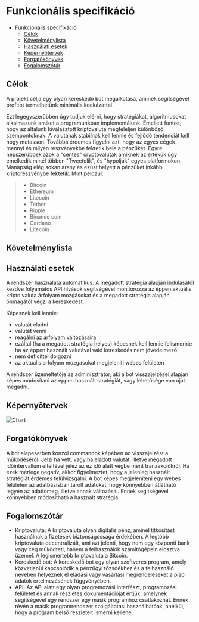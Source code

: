 # Funkcionális specifikáció

- [Funkcionális specifikáció](#funkcionális-specifikáció)
  - [Célok](#célok)
  - [Követelménylista](#követelménylista)
  - [Használati esetek](#használati-esetek)
  - [Képernyőtervek](#képernyőtervek)
  - [Forgatókönyvek](#forgatókönyvek)
  - [Fogalomszótár](#fogalomszótár)


## Célok

A projekt célja egy olyan kereskedő bot megalkotása, aminek segítségével profitot termelhetünk minimális kockázattal.

Ezt legegyszerűbben úgy tudjuk elérni, hogy stratégiákat, algoritmusokat alkalmazunk amiket a programunkban implementálunk. Emellett fontos, hogy az általunk kiválasztott kriptovaluta megfeleljen különböző szempontoknak. A valutának  stabilnak kell lennie és fejlődő tendenciát kell hogy mutasson. Továbbá érdemes figyelni azt, hogy az egyes cégek mennyi és milyen részvényekbe fektetik bele a pénzüket. Egyre népszerűbbek azok a "centes" cryptovaluták amiknek az értékük úgy emelkedik minél többen "Tweetelik", és "hypolják" egyes platformokon.  Manapság elég sokan arany és ezüst helyett a pénzüket inkább kriptorészvénybe fektetik. Mint például:

> - Bitcoin
> - Ethereum
> - Litecoin
> - Tether
> - Ripple
> - Binance coin
> - Cardano
> - Litecoin

## Követelménylista


## Használati esetek

A rendszer használata automatikus. A megadott stratégia alapján indulásától kezdve folyamatos API hívások segítségével monitorozza az éppen aktuális kripto valuta árfolyam mozgásokat és a megadott stratégia alapján önmagától végzi a kereskedést.

Képesnek kell lennie:
- valutát eladni
- valutát venni
- reagálni az árfolyam változásaira
- ezáltal (ha a megadott stratégia helyes) képesnek kell lennie felismernie ha az éppen használt valutával való kereskedés nem jövedelmező
- nem deficittel dolgozni
- az aktualis arfolyam mozgasokat megjeleniti webes felületen

A rendszer üzemeltetője az adminisztrátor, aki a bot visszajelzései alapján képes módosítani az éppen használt stratégiát, vagy lehetősége van újat megadni.

## Képernyőtervek
![Chart](https://i.imgur.com/SKp1yAN.png"KepernyoTerv")

## Forgatókönyvek

A bot alapesetben konzol commandok képében ad visszajelzést a működéséről. Jelzi ha vett, vagy ha eladott valutát, illetve megadott időintervallum elteltével jelez az ez idő alatt végbe ment tranzakciókról. Ha ezek mérlege negatív, akkor figyelmeztet, hogy a jelenleg használt stratégiát érdemes felülvizsgálni.
A bot képes megjeleniteni egy webes felületen az adatbázisban tárolt adatokat, hogy könnyebben átlátható legyen az adattömeg, illetve annak változásai. Ennek segitségével könnyebben módositható a használt stratégia.

## Fogalomszótár

- Kriptovaluta: A kriptovaluta olyan digitális pénz, aminél titkosítást használnak a fizetések biztonságossága érdekében. A legtöbb kriptovaluta decentralizált, ami azt jelenti, hogy nem egy központi bank vagy cég működteti, hanem a felhasználók számítógépein elosztva üzemel. A legismertebb kriptovaluta a Bitcoin.
- Kereskedő bot: A kereskedő bot egy olyan szoftveres program, amely közvetlenül kapcsolódik a pénzügyi tőzsdékhez és a felhasználó nevében helyeznek el eladási vagy vásárlási megrendeléseket a piaci adatok értelmezésének függvényében.
- API: Az API alatt egy olyan programozási interfészt, programozási felületet és annak részletes dokumentációját értjük, amelynek segítségével egy rendszer egy másik programhoz csatlakozhat. Ennek révén a másik programrendszer szolgáltatási használhatóak, anélkül, hogy a program belső részleteit ismerni kellene.

